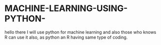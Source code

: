 # MACHINE-LEARNING-USING-PYTHON-

hello there
I will use python for machine learning and also those who knows R can use it also, as python an R having same type of coding.
